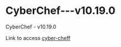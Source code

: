 # CyberChef---v10.19.0
CyberChef - v10.19.0


Link to access [cyber-cheff](https://kodigahayata.github.io/CyberChefv10.19.0)

